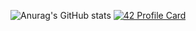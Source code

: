 ![Anurag's GitHub stats](https://github-readme-stats.vercel.app/api?username=anuraghazra&show_icons=true&theme=tokyonight)
[![42 Profile Card](https://1337-readme.vercel.app/api/profile?cursus=42cursus&dark=true&email=hide&leet_logo=hide&login=wollio)](https://profile.intra.42.fr/users/wollio)
